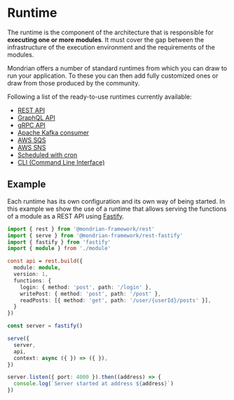 # Runtime

The runtime is the component of the architecture that is responsible for **executing one or more modules**. It must cover the gap between the infrastructure of the execution environment and the requirements of the modules.

Mondrian offers a number of standard runtimes from which you can draw to run your application. To these you can then add fully customized ones or draw from those produced by the community.

Following a list of the ready-to-use runtimes currently available:
- [REST API](./API/01-REST-OpenAPI.md)
- [GraphQL API](./API/02-GraphQL-API.md)
- [gRPC API](./API/03-gRPC-API.md)
- [Apache Kafka consumer](./queue-consumer/01-Apache%20Kafka.md)
- [AWS SQS](./queue-consumer/02-AWS%20SQS.md)
- [AWS SNS](./queue-consumer/03-AWS%20SNS.md)
- [Scheduled with cron](./03-scheduled.md)
- [CLI (Command Line Interface)](./04-cli.md)

## Example

Each runtime has its own configuration and its own way of being started. In this example we show the use of a runtime that allows serving the functions of a module as a REST API using [Fastify](https://fastify.dev/).

```ts showLineNumbers
import { rest } from '@mondrian-framework/rest'
import { serve } from '@mondrian-framework/rest-fastify'
import { fastify } from 'fastify'
import { module } from './module'

const api = rest.build({
  module: module,
  version: 1,
  functions: {
    login: { method: 'post', path: '/login' },
    writePost: { method: 'post', path: '/post' },
    readPosts: [{ method: 'get', path: '/user/{userId}/posts' }],
  }
})

const server = fastify()

serve({
  server,
  api,
  context: async ({ }) => ({ }),
})

server.listen({ port: 4000 }).then((address) => {
  console.log(`Server started at address ${address}`)
})
```


